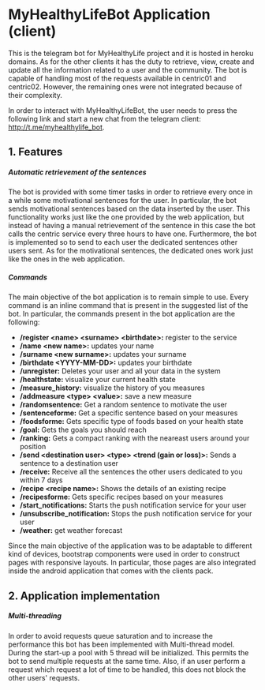 ﻿# MyHealthyLifeBot Application (client)

This is the telegram bot for MyHealthyLife project and it is hosted in heroku domains. As for the other clients it has the duty to retrieve, view, create and update all the information related to a user and the community.
The bot is capable of handling most of the requests available in centric01 and centric02. However, the remaining ones were not integrated because of their complexity.

In order to interact with MyHealthyLifeBot, the user needs to press the following link and start a new chat from the telegram client: http://t.me/myhealthylife_bot.

## 1. Features

##### Automatic retrievement of the sentences

The bot is provided with some timer tasks in order to retrieve every once in a while some motivational sentences for the user.
In particular, the bot sends motivational sentences based on the data inserted by the user.
This functionality works just like the one provided by the web application, but instead of having a manual retrievement of the sentence in this case the bot calls the centric service every three hours to have one.
Furthermore, the bot is implemented so to send to each user the dedicated sentences other users sent. As for the motivational sentences, the dedicated ones work just like the ones in the web application.

##### Commands

The main objective of the bot application is to remain simple to use.
Every command is an inline command that is present in the suggested list of the bot.
In particular, the commands present in the bot application are the following:
- **/register &lt;name&gt; &lt;surname&gt; &lt;birthdate&gt;:** register to the service
- **/name &lt;new name&gt;:** updates your name
- **/surname &lt;new surname&gt;:** updates your surname
- **/birthdate &lt;YYYY-MM-DD&gt;:** updates your birthdate
- **/unregister:** Deletes your user and all your data in the system
- **/healthstate:** visualize your current health state
- **/measure_history:** visualize the history of you measures
- **/addmeasure &lt;type&gt; &lt;value&gt;:** save a new measure
- **/randomsentence:** Get a random sentence to motivate the user
- **/sentenceforme:** Get a specific sentence based on your measures
- **/foodsforme:** Gets specific type of foods based on your health state
- **/goal:** Gets the goals you should reach
- **/ranking:** Gets a compact ranking with the neareast users around your position
- **/send &lt;destination user&gt; &lt;type&gt; &lt;trend (gain or loss)&gt;:** Sends a sentence to a destination user
- **/receive:** Receive all the sentences the other users dedicated to you within 7 days
- **/recipe &lt;recipe name&gt;:** Shows the details of an existing recipe
- **/recipesforme:** Gets specific recipes based on your measures
- **/start_notifications:** Starts the push notification service for your user
- **/unsubscribe_notification:** Stops the push notification service for your user
- **/weather:** get weather forecast

Since the main objective of the application was to be adaptable to different kind of devices, bootstrap components were used in order to construct pages with responsive layouts.
In particular, those pages are also integrated inside the android application that comes with the clients pack.

## 2. Application implementation
##### Multi-threading

In order to avoid requests queue saturation and to increase the performance this bot has been implemented with Multi-thread model. During the start-up a pool with 5 thread will be initialized. This permits the bot to send multiple requests at the same time. Also, if an user perform a request which request a lot of time to be handled, this does not block the other users' requests.